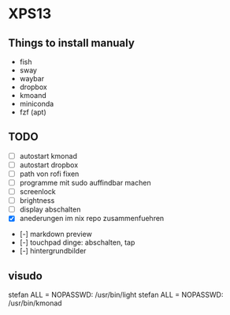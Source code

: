 # XPS13 

## Things to install manualy 

* fish
* sway 
* waybar
* dropbox
* kmoand
* miniconda
* fzf (apt) 
  
## TODO

* [ ] autostart kmonad 
* [ ] autostart dropbox
* [ ] path von rofi fixen
* [ ] programme mit sudo auffindbar machen
* [ ] screenlock 
* [ ] brightness
* [ ] display abschalten
* [X] anederungen im nix repo zusammenfuehren
* [-] markdown preview
* [-] touchpad dinge: abschalten, tap
* [-] hintergrundbilder

## visudo

stefan ALL = NOPASSWD: /usr/bin/light
stefan ALL = NOPASSWD: /usr/bin/kmonad
